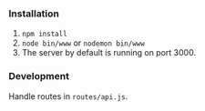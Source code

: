 ### Installation
1. `npm install`
2. `node bin/www` or `nodemon bin/www`
3. The server by default is running on port 3000.

### Development
Handle routes in `routes/api.js`.
